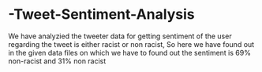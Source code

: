 # -Tweet-Sentiment-Analysis
 We have analyzied the tweeter data for getting sentiment of the user regarding the tweet is either racist or non racist, So here we have found out in the given data files on which we have to found out the sentiment is 69% non-racist and 31% non racist
